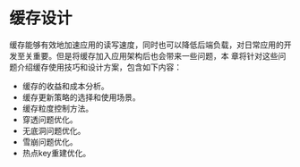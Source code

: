 # 缓存设计

缓存能够有效地加速应用的读写速度，同时也可以降低后端负载，对日常应用的开发至关重要。但是将缓存加入应用架构后也会带来一些问题，本 章将针对这些问题介绍缓存使用技巧和设计方案，包含如下内容：

* 缓存的收益和成本分析。 
* 缓存更新策略的选择和使用场景。 
* 缓存粒度控制方法。 
* 穿透问题优化。 
* 无底洞问题优化。 
* 雪崩问题优化。 
* 热点key重建优化。

